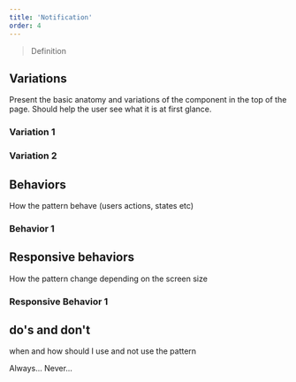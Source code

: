 ```yaml
---
title: 'Notification'
order: 4
---
```


> Definition

## Variations

Present the basic anatomy and variations of the component in the top of the page. Should help the user see what it is at
first glance.

### Variation 1

<preview path="src/pages/Components/Notification/Notification/previews/Notification" nude="true"></preview>

### Variation 2

<preview path="src/pages/Components/Notification/Notification/previews/Notification" nude="true"></preview>

## Behaviors

How the pattern behave (users actions, states etc)

### Behavior 1

## Responsive behaviors

How the pattern change depending on the screen size

### Responsive Behavior 1

## do's and don't

when and how should I use and not use the pattern

<hintitem>
  Always...
</hintitem>
<hintitem dont="true">
  Never...
</hintitem>